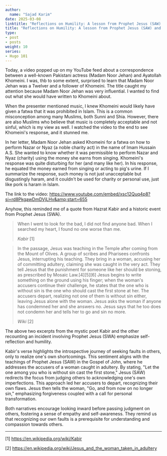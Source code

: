 ```yaml
---
author:
  name: "Sajad Karim"
date: 2025-03-08
linktitle: "Reflections on Humility: A lesson from Prophet Jesus (SAW) and Saint Kabir"
title: "Reflections on Humility: A lesson from Prophet Jesus (SAW) and Saint Kabir"
type:
- post
- posts
weight: 10
series:
- Hugo 101
---
```


Today, a video popped up on my YouTube feed about a correspondence between a well-known Pakistani actress (Madam Noor Jehan) and Ayatollah Khomeini. I was, thb to some extent, surprised to learn that Madam Noor Jehan was a Twelver and a follower of Khomeini. The title caught my attention because Madam Noor Jehan was very influential. I wanted to find out what she would have written to Khomeini about.

When the presenter mentioned music, I knew Khomeini would likely have given a fatwa that it was prohibited in Islam. This is a common misconception among many Muslims, both Sunni and Shia. However, there are also Muslims who believe that music is completely acceptable and not sinful, which is my view as well. I watched the video to the end to see Khomeini's response, and it stunned me.

In her letter, Madam Noor Jehan asked Khomeini for a fatwa on how to perform Nazar or Nyaz (a noble charity act) in the name of Imam Hussain A.S. She wanted to know whether it was permissible to perform Nazar and Nyaz (charity) using the money she earns from singing. Khomeini's response was quite disturbing for her (and many like her). In his response, he equated the money earned from singing or acting to pig's urine. If I summarize the response, such money is not just unacceptable but disgustingly haram, and it couldn't be used for charity or personal use, just like pork is haram in Islam. 

The link to the video: https://www.youtube.com/embed/xsc12Quq4p8?si=rd8PkgawDmDVjLHv&amp;start=655

Anyhow, this reminded me of a quote from Hazrat Kabir and a historic event from Prophet Jesus (SWA).

>When I went to look for the bad, I did not find anyone bad.
>When I searched my heart, I found no one worse than me.
>
> _Kabir_ [1]


>In the passage, Jesus was teaching in the Temple after coming from the Mount of Olives. A group of scribes and Pharisees confronts Jesus, interrupting his teaching. They bring in a woman, accusing her of committing adultery, claiming she was caught in the very act. They tell Jesus that the punishment for someone like her should be stoning, as prescribed by Mosaic Law.[4][5][6] Jesus begins to write something on the ground using his finger; when the woman's accusers continue their challenge, he states that the one who is without sin is the one who should cast the first stone at her. The accusers depart, realizing not one of them is without sin either, leaving Jesus alone with the woman. Jesus asks the woman if anyone has condemned her and she answers no. Jesus says that he too does not condemn her and tells her to go and sin no more.
>
> _Wiki_ [2]


The above two excerpts from the mystic poet Kabir and the other recounting an incident involving Prophet Jesus (SWA) emphasize self-reflection and humility.

Kabir's verse highlights the introspective journey of seeking faults in others, only to realize one's own shortcomings. This sentiment aligns with the teachings of Prophet Jesus (SAW) in the Gospel of John, where he addresses the accusers of a woman caught in adultery. By stating, "Let the one among you who is without sin cast the first stone," Jesus (SAW) redirects the focus from judging others to acknowledging one's own imperfections. This approach led her accusers to depart, recognizing their own flaws. Jesus then tells the woman, "Go, and from now on no longer sin," emphasizing forgiveness coupled with a call for personal transformation.

Both narratives encourage looking inward before passing judgment on others, fostering a sense of empathy and self-awareness. They remind us that recognizing our own faults is a prerequisite for understanding and compassion towards others. 

<!--We often come across individuals whom we perceive in a certain light, believing them to be trustworthy and understanding. In our warmth and limited perspective, we confide in them, sharing personal stories and vulnerabilities. However, the true nature of these individuals may only become evident later when they use those experiences against us, attempting to undermine and belittle us.

Ironically, these very individuals commit actions far more sinful or disgusting than anything we have done, yet we refrain from bringing up their past misdeeds. Reminding someone of their past mistakes is unkind and evil. This sentiment aligns with the teachings of the saint Kabir, who reflected on the tendency to seek faults in others without recognizing our own shortcomings.-->

-----
[1] https://en.wikipedia.org/wiki/Kabir

[2] https://en.wikipedia.org/wiki/Jesus_and_the_woman_taken_in_adultery
